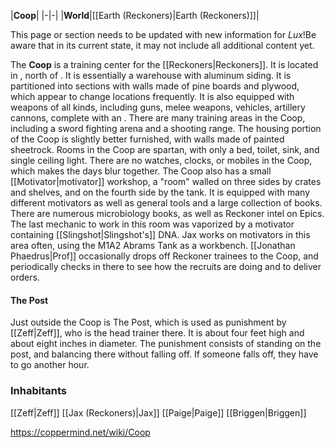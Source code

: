 |**Coop**|
|-|-|
|**World**|[[Earth (Reckoners)\|Earth (Reckoners)]]|

This page or section needs to be updated with new information for *Lux*!Be aware that in its current state, it may not include all additional content yet.

The **Coop** is a training center for the [[Reckoners\|Reckoners]]. It is located in , north of .
It is essentially a warehouse with aluminum siding. It is partitioned into sections with walls made of pine boards and plywood, which appear to change locations frequently. It is also equipped with weapons of all kinds, including guns, melee weapons, vehicles, artillery cannons, complete with an . There are many training areas in the Coop, including a sword fighting arena and a shooting range. The housing portion of the Coop is slightly better furnished, with walls made of painted sheetrock. Rooms in the Coop are spartan, with only a bed, toilet, sink, and single ceiling light.
There are no watches, clocks, or mobiles in the Coop, which makes the days blur together.
The Coop also has a small [[Motivator\|motivator]] workshop, a "room" walled on three sides by crates and shelves, and on the fourth side by the tank. It is equipped with many different motivators as well as general tools and a large collection of books. There are numerous microbiology books, as well as Reckoner intel on Epics. The last mechanic to work in this room was vaporized by a motivator containing [[Slingshot\|Slingshot's]] DNA. Jax works on motivators in this area often, using the M1A2 Abrams Tank as a workbench.
[[Jonathan Phaedrus\|Prof]] occasionally drops off Reckoner trainees to the Coop, and periodically checks in there to see how the recruits are doing and to deliver orders.

#### The Post
Just outside the Coop is The Post, which is used as punishment by [[Zeff\|Zeff]], who is the head trainer there. It is about four feet high and about eight inches in diameter. The punishment consists of standing on the post, and balancing there without falling off. If someone falls off, they have to go another hour.

### Inhabitants
[[Zeff\|Zeff]]
[[Jax (Reckoners)\|Jax]]
[[Paige\|Paige]]
[[Briggen\|Briggen]]


https://coppermind.net/wiki/Coop